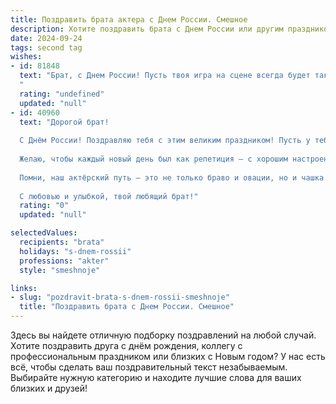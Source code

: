 ```yaml
---
title: Поздравить брата актера с Днем России. Смешное
description: Хотите поздравить брата с Днем России или другим праздником? Наш ИИ создаст незабываемое поздравление, а вы обязательно выделитесь среди других.  
date: 2024-09-24
tags: second tag
wishes:
- id: 81848
  text: "Брат, с Днем России! Пусть твоя игра на сцене всегда будет такой же яркой и захватывающей, как история нашей страны! 😉😜
  "
  rating: "undefined"
  updated: "null"
- id: 40960
  text: "Дорогой брат!
  
  С Днём России! Поздравляю тебя с этим великим праздником! Пусть у тебя в жизни будет столько же ярких событий, сколько ролей в твоём актерском портфолио!
  
  Желаю, чтобы каждый новый день был как репетиция — с хорошим настроением, позитивным настроем и, конечно, с аплодисментами от зрителей (то есть от нас, родных)! Пусть твой талант сверкает, как звезда на сцене, а все преграды растворяются, как декорации перед новым спектаклем.
  
  Помни, наш актёрский путь — это не только браво и овации, но и чашка чая в руке, когда просто нужно отдохнуть. Так что не забывай делать паузы между акциями и наслаждаться моментом!
  
  С любовью и улыбкой, твой любящий брат!"
  rating: "0"
  updated: "null"

selectedValues:
  recipients: "brata"
  holidays: "s-dnem-rossii"
  professions: "akter"
  style: "smeshnoje"

links:
- slug: "pozdravit-brata-s-dnem-rossii-smeshnoje"
  title: "Поздравить брата с Днем России. Смешное"
---
```


Здесь вы найдете отличную подборку поздравлений на любой случай. 
Хотите поздравить друга с днём рождения, коллегу с профессиональным праздником или близких с Новым годом? У нас есть всё, чтобы сделать ваш поздравительный текст незабываемым. Выбирайте нужную категорию и находите лучшие слова для ваших близких и друзей!
